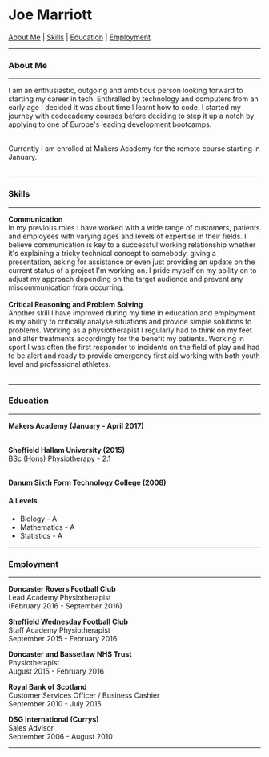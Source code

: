 # Joe Marriott

[About Me](#about_me)  |  [Skills](#skills)  |  [Education](#education)  |  [Employment](#employment)

***
### <a name="about_me">About Me</a>
***

I am an enthusiastic, outgoing and ambitious person looking forward to starting my career in tech. Enthralled by technology and computers from an early age I decided it was about time I learnt how to code. I started my journey with codecademy courses before deciding to step it up a notch by applying to one of Europe's leading development bootcamps.<br><br>

Currently I am enrolled at Makers Academy for the remote course starting in January.<br><br>

***
### <a name="skills">Skills</a>
***
**Communication**<br>
In my previous roles I have worked with a wide range of customers, patients and employees with varying ages and levels of expertise in their fields. I believe communication is key to a successful working relationship whether it's explaining a tricky technical concept to somebody, giving a presentation, asking for assistance or even just providing an update on the current status of a project I'm working on. I pride myself on my ability on to adjust my approach depending on the target audience and prevent any miscommunication from occurring.<br><br>
**Critical Reasoning and Problem Solving**<br>
Another skill I have improved during my time in education and employment is my ability to critically analyse situations and provide simple solutions to problems. Working as a physiotherapist I regularly had to think on my feet and alter treatments accordingly for the benefit my patients. Working in sport I was often the first responder to incidents on the field of play and had to be alert and ready to provide emergency first aid working with both youth level and professional athletes.<br><br>
***
### <a name="education">Education</a>
***

**Makers Academy (January - April 2017)**<br>
<br>

**Sheffield Hallam University (2015)**<br>
BSc (Hons) Physiotherapy - 2.1 <br><br>

**Danum Sixth Form Technology College (2008)**<br>
#### A Levels <br>
- Biology - A <br>
- Mathematics - A <br>
- Statistics - A <br>

***
### <a name="employment">Employment</a>
***

**Doncaster Rovers Football Club** <br>
Lead Academy Physiotherapist <br>
(February 2016 - September 2016) <br>

**Sheffield Wednesday Football Club** <br>
Staff Academy Physiotherapist <br>
September 2015 - February 2016 <br>

**Doncaster and Bassetlaw NHS Trust** <br>
Physiotherapist <br>
August 2015 - February 2016 <br>

**Royal Bank of Scotland** <br>
Customer Services Officer / Business Cashier <br>
September 2010 - July 2015 <br>

**DSG International (Currys)** <br>
Sales Advisor <br>
September 2006 - August 2010 <br>

***
